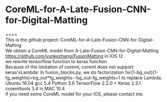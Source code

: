 # CoreML-for-A-Late-Fusion-CNN-for-Digital-Matting
====
<BR/>This is the github project: CoreML-for-A-Late-Fusion-CNN-for-Digital-Matting 
<BR/>We obtain a CoreML model from A-Late-Fusion-CNN-for-Digital-Matting https://github.com/yunkezhang/FusionMatting in IOS 12
<BR/> we rewrite tensorflow function to keras function
<BR/> Because of the limitation of coreml, coreml does not support keras'sLambda: In fusion_blocks.py, we do factorization for(1-bg_out)(1-fg_weights)=bg_out*fg_weights--bg_out-fg_weights+1 to replace Lambda.
<BR/>Ubuntu 16.04 gcc 5.4 Python 3.6  TensorFlow 2.2.0 + Keras 2.3.1 
<BR/>coremltools 3.4 in MAC 10.4
<BR/> if you need some CoreML model for your IOS, please contact me.









































